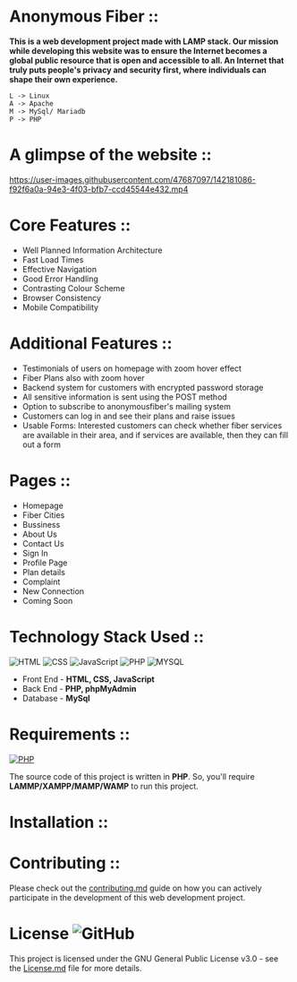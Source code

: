 # Anonymous Fiber ::

**This is a web development project made with LAMP stack. Our mission while developing this website was to ensure the Internet becomes a global public resource that is open and accessible to all. An Internet that truly puts people's privacy and security first, where individuals can shape their own experience.**

```
L -> Linux
A -> Apache
M -> MySql/ Mariadb
P -> PHP
```

# A glimpse of the website ::

https://user-images.githubusercontent.com/47687097/142181086-f92f6a0a-94e3-4f03-bfb7-ccd45544e432.mp4

# Core Features ::

- Well Planned Information Architecture
- Fast Load Times
- Effective Navigation
- Good Error Handling
- Contrasting Colour Scheme
- Browser Consistency
- Mobile Compatibility

# Additional Features ::

- Testimonials of users on homepage with zoom hover effect
- Fiber Plans also with zoom hover
- Backend system for customers with encrypted password storage
- All sensitive information is sent using the POST method
- Option to subscribe to anonymousfiber's mailing system
- Customers can log in and see their plans and raise issues
- Usable Forms: Interested customers can check whether fiber services are available in their area, and if services are available, then they can fill out a form

# Pages ::

- Homepage
- Fiber Cities
- Bussiness
- About Us
- Contact Us
- Sign In
- Profile Page
- Plan details
- Complaint
- New Connection
- Coming Soon

# Technology Stack Used ::

![HTML](https://img.shields.io/badge/frontend-html-orange.svg?logo=html5&style=flat-round)
![CSS](https://img.shields.io/badge/frontend-css-yellowgreen.svg?logo=css3&style=flat-round)
![JavaScript](https://img.shields.io/badge/frontend-js-ff69b4.svg?logo=javascript&style=flat-round)
![PHP](https://img.shields.io/badge/backend-php-blue.svg?logo=php&style=flat-round)
![MYSQL](https://img.shields.io/badge/database-mysql-lightgray.svg?logo=mysql&logoColor=white&style=flat-round)

- Front End - **HTML, CSS, JavaScript**
- Back End - **PHP, phpMyAdmin**
- Database - **MySql**

# Requirements ::

[![PHP](https://img.shields.io/static/v1.svg?label=Source%20Code&message=php&logo=php&style=social)](https://github.com/radix007/anonymousfiber/)

The source code of this project is written in **PHP**. So, you'll require **LAMMP/XAMPP/MAMP/WAMP** to run this project.

# Installation ::

# Contributing ::

Please check out the [contributing.md](contributing.md) guide on how you can actively participate in the development of this web development project.

# License ![GitHub](https://img.shields.io/badge/license-GPL--3.0%20License%20-blue)

This project is licensed under the GNU General Public License v3.0 - see the [License.md](https://github.com/radix007/anonymousfiber/blob/testing/LICENSE) file for more details.
